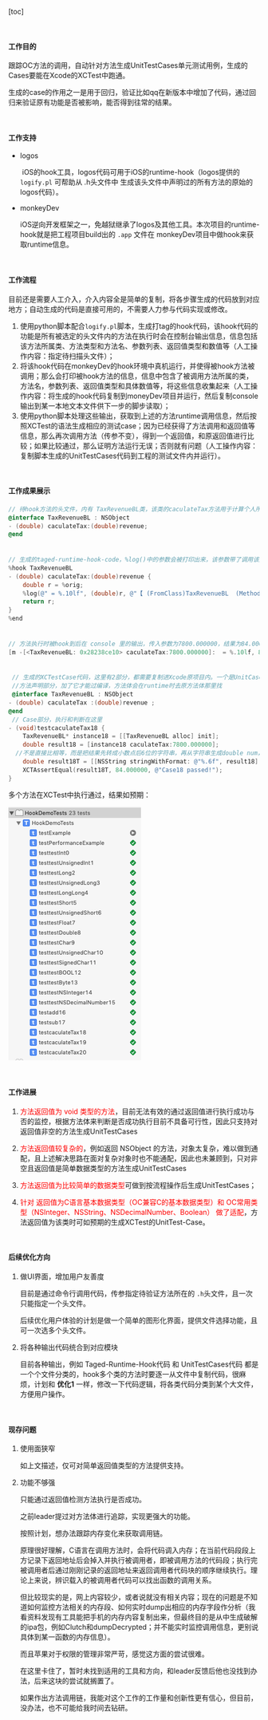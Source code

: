 [toc]

<br>

#### 工作目的

​	跟踪OC方法的调用，自动针对方法生成UnitTestCases单元测试用例，生成的Cases要能在Xcode的XCTest中跑通。

​	生成的case的作用之一是用于回归，验证比如qq在新版本中增加了代码，通过回归来验证原有功能是否被影响，能否得到往常的结果。

<br>

#### 工作支持

* logos    

  ​	iOS的hook工具，logos代码可用于iOS的runtime-hook（logos提供的 `logify.pl` 可帮助从 .h头文件中 生成该头文件中声明过的所有方法的原始的logos代码）。

* monkeyDev

  ​	iOS逆向开发框架之一，免越狱继承了logos及其他工具。本次项目的runtime-hook就是把工程项目build出的 `.app` 文件在 monkeyDev项目中做hook来获取runtime信息。

  <br>

#### 工作流程

  目前还是需要人工介入，介入内容全是简单的复制，将各步骤生成的代码放到对应地方；自动生成的代码是直接可用的，不需要人力参与代码实现或修改。

1. 使用python脚本配合`logify.pl`脚本，生成打tag的hook代码，该hook代码的功能是所有被选定的头文件内的方法在执行时会在控制台输出信息，信息包括该方法所属类、方法类型和方法名、参数列表、返回值类型和数值等（人工操作内容：指定待扫描头文件）；
2. 将该hook代码在monkeyDev的hook环境中真机运行，并使得被hook方法被调用；那么会打印被hook方法的信息，信息中包含了被调用方法所属的类，方法名，参数列表、返回值类型和具体数值等，将这些信息收集起来（人工操作内容：将生成的hook代码复制到moneyDev项目并运行，然后复制console输出到某一本地文本文件供下一步的脚步读取）；
3. 使用python脚本处理这些输出，获取到上述的方法runtime调用信息，然后按照XCTest的语法生成相应的测试case；因为已经获得了方法调用和返回值等信息，那么再次调用方法（传参不变），得到一个返回值，和原返回值进行比较；如果比较通过，那么证明方法运行无误；否则就有问题（人工操作内容：复制脚本生成的UnitTestCases代码到工程的测试文件内并运行）。

<br>

#### 工作成果展示

```objective-c
// 待hook方法的头文件，内有 TaxRevenueBL类，该类的caculateTax方法用于计算个人所得税，参数为double类型的revenue收入，返回double类型的应缴纳税额。
@interface TaxRevenueBL : NSObject
- (double) caculateTax:(double)revenue;
@end
  

// 生成的taged-runtime-hook-code，%log()中的参数会被打印出来，该参数带了调用该函数需要的静态信息，例如所属类，方法名，参数列表，返回值类型等
%hook TaxRevenueBL
- (double) caculateTax:(double)revenue { 
	double r = %orig;
	%log(@" = %.10lf", (double)r, @"【 (FromClass)TaxRevenueBL  (MethodType)InstanceMethod  (MethodName)caculateTax  (ArgsCount)1  (Arguments)[:(double)revenue ]  (ReturnType)(double)  (FromeFile)/Users/allen/workspace/ios/HookDemo/HookDemo/TaxRevenueBL/TaxRevenueBL.h  】", @"Method Called Tag!!");
	return r;
}
%end  
  

// 方法执行时被hook到后在 console 里的输出，传入参数为7800.000000，结果为84.000000；这部分运行时内容 + 后面跟随的静态调用信息可生成UnitTestCase
[m -[<TaxRevenueBL: 0x28238ce10> caculateTax:7800.000000]:  = %.10lf, 84.000000, 【 (FromClass)TaxRevenueBL  (MethodType)InstanceMethod  (MethodName)caculateTax  (ArgsCount)1  (Arguments)[:(double)revenue ]  (ReturnType)(double)  (FromeFile)/Users/allen/workspace/ios/HookDemo/HookDemo/TaxRevenueBL/TaxRevenueBL.h  】, Method Called Tag!!
 
 
 // 生成的XCTestCase代码，这里有2部分，都需要复制进Xcode原项目内。一个是UnitCase自身，一个是支持Case通过编译的方法声明部分。
 //方法声明部分，加了它才能过编译，方法体会在runtime时去原方法体那里找
 @interface TaxRevenueBL : NSObject
- (double) caculateTax :(double)revenue ;
@end
 // Case部分，执行和判断在这里
- (void)testcaculateTax18 {
	TaxRevenueBL* instance18 = [[TaxRevenueBL alloc] init];
	double result18 = [instance18 caculateTax:7800.000000];
  //不是直接比相等，而是把结果先转成小数点后6位的字符串，再从字符串生成double num，这样可以避免因为精度不匹配出现的case执行失败问题，类似的适配工作在一些其他的数据类型里也有表现
	double result18T = [[NSString stringWithFormat: @"%.6f", result18] doubleValue];
	XCTAssertEqual(result18T, 84.000000, @"Case18 passed!");
}
```

多个方法在XCTest中执行通过，结果如预期：

![屏幕快照 2019-11-21 上午11.04.22](WorkReport.assets/pic1.png)

<br>

#### 工作进展

1. <font color="red">方法返回值为 void 类型的方法</font>，目前无法有效的通过返回值进行执行成功与否的监控，根据方法体来判断是否成功执行目前不具备可行性，因此只支持对返回值非空的方法生成UnitTestCases

2. <font color="red">方法返回值较复杂的</font>，例如返回 NSObject 的方法，对象太复杂，难以做到通配，且上述解决思路在面对复杂对象时也不能通配，因此也未兼顾到，只对非空且返回值是简单数据类型的方法生成UnitTestCases

3. <font color="red">方法返回值为比较简单的数据类型</font>可做到按流程操作后生成UnitTestCases；

4. <font color="red">针对 返回值为C语言基本数据类型（OC兼容C的基本数据类型）和 OC常用类型（NSInteger、NSString、NSDecimalNumber、Boolean） 做了适配</font>，方法返回值为该类时可如预期的生成XCTest的UnitTest-Case。

   <br>

#### 后续优化方向

1. 做UI界面，增加用户友善度

   目前是通过命令行调用代码，传参指定待验证方法所在的  `.h`头文件，且一次只能指定一个头文件。

   后续优化用户体验的计划是做一个简单的图形化界面，提供文件选择功能，且可一次选多个头文件。

2. 将各种输出代码统合到对应模块

   目前各种输出，例如 Taged-Runtime-Hook代码 和 UnitTestCases代码 都是一个个文件分类的，hook多个类的方法时要逐一从文件中复制代码，很麻烦，计划和 **优化1** 一样，修改一下代码逻辑，将各类代码分类到某个大文件，方便用户操作。

   <br>

#### 现存问题

1. 使用面狭窄

   如上文描述，仅可对简单返回值类型的方法提供支持。

2. 功能不够强

   只能通过返回值检测方法执行是否成功。

   之前leader提过对方法体进行追踪，实现更强大的功能。

   按照计划，想办法跟踪内存变化来获取调用链。

   原理很好理解，C语言在调用方法时，会将代码调入内存；在当前代码段段上方记录下返回地址后会掉入并执行被调用者，即被调用方法的代码段；执行完被调用者后通过刚刚记录的返回地址来返回调用者代码块的顺序继续执行。理论上来说，辨识载入的被调用者代码可以找出函数的调用关系。

   但比较现实的是，网上内容较少，或者说就没有相关内容；现在的问题是不知道如何监控方法相关的内存段、如何实时dump出相应的内存字段作分析（我看资料发现有工具能把手机的内存内容复制出来，但最终目的是从中生成破解的ipa包，例如Clutch和dumpDecrypted；并不能实时监控调用信息，更别说具体到某一函数的内存信息）。

   而且苹果对于权限的管理非常严苛，感觉这方面的尝试很难。

   在这里卡住了，暂时未找到适用的工具和方向，和leader反馈后他也没找到办法，后来这块的尝试就搁置了。

   如果作出方法调用链，我能对这个工作的工作量和创新性更有信心，但目前，没办法，也不可能给我时间去钻研。







